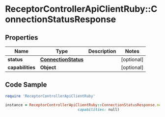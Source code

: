 # ReceptorControllerApiClientRuby::ConnectionStatusResponse

## Properties

Name | Type | Description | Notes
------------ | ------------- | ------------- | -------------
**status** | [**ConnectionStatus**](ConnectionStatus.md) |  | [optional] 
**capabilities** | **Object** |  | [optional] 

## Code Sample

```ruby
require 'ReceptorControllerApiClientRuby'

instance = ReceptorControllerApiClientRuby::ConnectionStatusResponse.new(status: null,
                                 capabilities: null)
```


